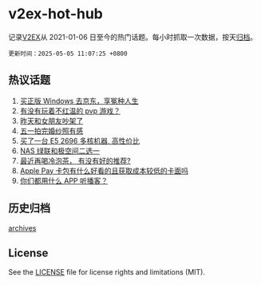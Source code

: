 # v2ex-hot-hub

 记录[V2EX](https://www.v2ex.com/)从 2021-01-06 日至今的热门话题。每小时抓取一次数据，按天[归档](archives)。

`更新时间：2025-05-05 11:07:25 +0800`

## 热议话题

1. [买正版 Windows 去京东，享冤种人生](https://www.v2ex.com/t/1129631)
1. [有没有玩着不红温的 pvp 游戏？](https://www.v2ex.com/t/1129607)
1. [昨天和女朋友吵架了](https://www.v2ex.com/t/1129597)
1. [五一拍完婚纱照有感](https://www.v2ex.com/t/1129587)
1. [买了一台 E5 2696 多核机器, 高性价比](https://www.v2ex.com/t/1129622)
1. [NAS 绿联和极空间二选一](https://www.v2ex.com/t/1129646)
1. [最近再喝冷泡茶， 有没有好的推荐?](https://www.v2ex.com/t/1129589)
1. [Apple Pay 卡包有什么好看的且获取成本较低的卡面吗](https://www.v2ex.com/t/1129601)
1. [你们都用什么 APP 听播客？](https://www.v2ex.com/t/1129635)

## 历史归档

[archives](archives)

## License

See the [LICENSE](LICENSE) file for license rights and limitations (MIT).
